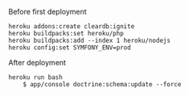 Before first deployment
```
heroku addons:create cleardb:ignite
heroku buildpacks:set heroku/php
heroku buildpacks:add --index 1 heroku/nodejs
heroku config:set SYMFONY_ENV=prod
```

After deployment

```
heroku run bash
	$ app/console doctrine:schema:update --force
```
